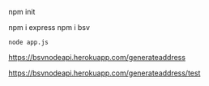 npm init

npm i express
npm i bsv

```
node app.js
```

https://bsvnodeapi.herokuapp.com/generateaddress

https://bsvnodeapi.herokuapp.com/generateaddress/test
